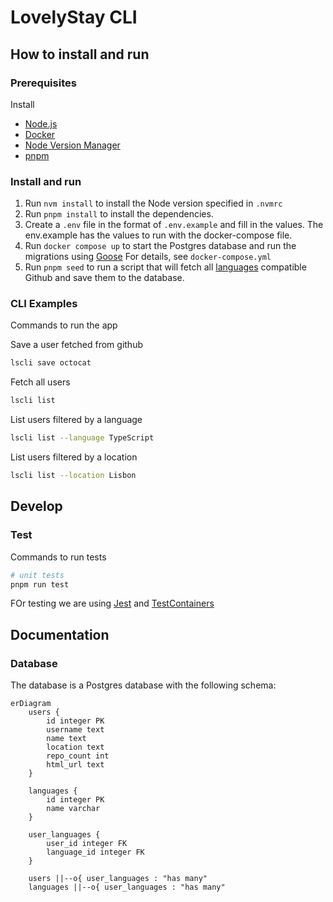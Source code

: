 # LovelyStay CLI

## How to install and run

### Prerequisites

Install

- [Node.js](https://nodejs.org)
- [Docker](https://www.docker.com/)
- [Node Version Manager](https://github.com/nvm-sh/nvm)
- [pnpm](https://pnpm.io/)

### Install and run

1. Run `nvm install` to install the Node version specified in `.nvmrc`
2. Run `pnpm install` to install the dependencies.
3. Create a `.env` file in the format of `.env.example` and fill in the values. The env.example has the values to run with the docker-compose file.
4. Run `docker compose up` to start the Postgres database and run the migrations using [Goose](https://github.com/pressly/goose)
   For details, see `docker-compose.yml`
5. Run `pnpm seed` to run a script that will fetch all [languages](https://raw.githubusercontent.com/github/linguist/master/lib/linguist/languages.yml) compatible Github and save them to the database.

### CLI Examples

Commands to run the app

Save a user fetched from github

```bash
lscli save octocat
```

Fetch all users

```bash
lscli list
```

List users filtered by a language

```bash
lscli list --language TypeScript
```

List users filtered by a location

```bash
lscli list --location Lisbon
```

## Develop

### Test

Commands to run tests

```bash
# unit tests
pnpm run test
```

FOr testing we are using [Jest](https://jestjs.io/) and [TestContainers](https://www.testcontainers.org/)

## Documentation

### Database

The database is a Postgres database with the following schema:

```mermaid
erDiagram
    users {
        id integer PK
        username text
        name text
        location text
        repo_count int
        html_url text
    }

    languages {
        id integer PK
        name varchar
    }

    user_languages {
        user_id integer FK
        language_id integer FK
    }

    users ||--o{ user_languages : "has many"
    languages ||--o{ user_languages : "has many"
```
